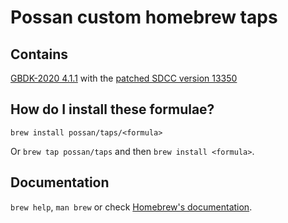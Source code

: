 # Possan custom homebrew taps

## Contains

[GBDK-2020 4.1.1](https://gbdk-2020.github.io/gbdk-2020/docs/api/index.html) with the [patched SDCC version 13350](https://github.com/gbdk-2020/gbdk-2020-sdcc/releases)

## How do I install these formulae?

`brew install possan/taps/<formula>`

Or `brew tap possan/taps` and then `brew install <formula>`.

## Documentation

`brew help`, `man brew` or check [Homebrew's documentation](https://docs.brew.sh).

